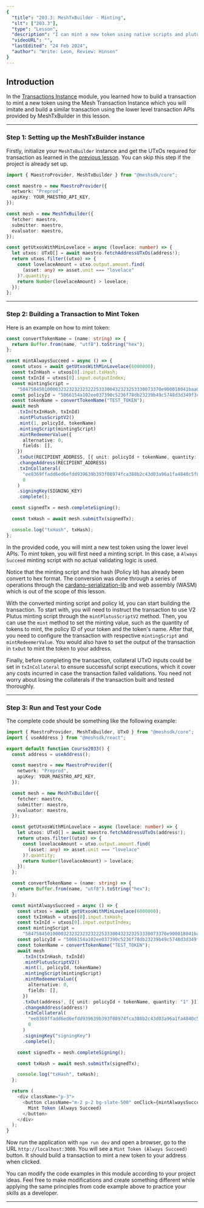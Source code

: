 ```yaml
---
{
  "title": "203.3: MeshTxBuilder - Minting",
  "slt": ["203.3"],
  "type": "Lesson",
  "description": "I can mint a new token using native scripts and plutus scripts.",
  "videoURL": "",
  "lastEdited": "24 Feb 2024",
  "author": "Write: Leon, Review: Hinson"
}
---
```


## Introduction

In the [Transactions Instance](/course/module/200/2003) module, you learned how to build a transaction to mint a new token using the Mesh Transaction Instance which you will imitate and build a similar transaction using the lower level transaction APIs provided by MeshTxBuilder in this lesson.

---

### Step 1: Setting up the MeshTxBuilder instance

Firstly, initialize your `MeshTxBuilder` instance and get the UTxOs required for transaction as learned in the [previous lesson](/course/module/203/2031). You can skip this step if the project is already set up.

```typescript
import { MaestroProvider, MeshTxBuilder } from "@meshsdk/core";

const maestro = new MaestroProvider({
  network: "Preprod",
  apiKey: YOUR_MAESTRO_API_KEY,
});

const mesh = new MeshTxBuilder({
  fetcher: maestro,
  submitter: maestro,
  evaluator: maestro,
});

const getUtxosWithMinLovelace = async (lovelace: number) => {
  let utxos: UTxO[] = await maestro.fetchAddressUTxOs(address!);
  return utxos.filter((utxo) => {
    const lovelaceAmount = utxo.output.amount.find(
      (asset: any) => asset.unit === "lovelace"
    )?.quantity;
    return Number(lovelaceAmount) > lovelace;
  });
};
```

---

### Step 2: Building a Transaction to Mint Token

Here is an example on how to mint token:

```typescript
const convertTokenName = (name: string) => {
  return Buffer.from(name, "utf8").toString("hex");
};

const mintAlwaysSucceed = async () => {
  const utxos = await getUtxosWithMinLovelace(6000000);
  const txInHash = utxos[0].input.txHash;
  const txInId = utxos[0].input.outputIndex;
  const mintingScript =
    "5847584501000032323232323222533300432323253330073370e900018041baa0011324a2600c0022c60120026012002600600229309b2b118021baa0015734aae7555cf2ba157441"; // Minting Script in CBOR Hex format
  const policyId = "5066154a102ee037390c5236f78db23239b49c5748d3d349f3ccf04b"; // Hash of the Minting Script in Hex format
  const tokenName = convertTokenName("TEST_TOKEN");
  await mesh
    .txIn(txInHash, txInId)
    .mintPlutusScriptV2()
    .mint(1, policyId, tokenName)
    .mintingScript(mintingScript)
    .mintRedeemerValue({
      alternative: 0,
      fields: [],
    })
    .txOut(RECIPIENT_ADDRESS, [{ unit: policyId + tokenName, quantity: "1" }])
    .changeAddress(RECIPIENT_ADDRESS)
    .txInCollateral(
      "ee8369ffadd6ed6efdd939639b393f08974fca388b2c43d03a96a1fa4840c5f8",
      0
    )
    .signingKey(SIGNING_KEY)
    .complete();

  const signedTx = mesh.completeSigning();

  const txHash = await mesh.submitTx(signedTx);

  console.log("txHash", txHash);
};
```

In the provided code, you will mint a new test token using the lower level APIs. To mint token, you will first need a minting script. In this case, a `Always Succeed` minting script with no actual validating logic is used. 

Notice that the minting script and the hash (Policy Id) has already been convert to hex format. The conversion was done through a series of operations through the [cardano-serialization-lib](https://github.com/Emurgo/cardano-serialization-lib) and web assembly (WASM) which is out of the scope of this lesson.

With the converted minting script and policy Id, you can start building the transaction. To start with, you will need to instruct the transaction to use V2 Plutus minting script through the `mintPlutusScriptV2` method. Then, you can use the `mint` method to set the minting value, such as the quantity of tokens to mint, the policy ID of your token and the token's name. After that, you need to configure the transaction with respective `mintingScript` and `mintRedeemerValue`. You would also have to set the output of the transaction in `txOut` to mint the token to your address.

Finally, before completing the transaction, collateral UTxO inputs could be set in `txInCollateral` to ensure successful script executions, which it cover any costs incurred in case the transaction failed validations. You need not worry about losing the collaterals if the transaction built and tested thoroughly.

---

### Step 3: Run and Test your Code

The complete code should be something like the following example:

```typescript
import { MaestroProvider, MeshTxBuilder, UTxO } from "@meshsdk/core";
import { useAddress } from "@meshsdk/react";

export default function Course2033() {
  const address = useAddress();

  const maestro = new MaestroProvider({
    network: "Preprod",
    apiKey: YOUR_MAESTRO_API_KEY,
  });

  const mesh = new MeshTxBuilder({
    fetcher: maestro,
    submitter: maestro,
    evaluator: maestro,
  });

  const getUtxosWithMinLovelace = async (lovelace: number) => {
    let utxos: UTxO[] = await maestro.fetchAddressUTxOs(address!);
    return utxos.filter((utxo) => {
      const lovelaceAmount = utxo.output.amount.find(
        (asset: any) => asset.unit === "lovelace"
      )?.quantity;
      return Number(lovelaceAmount) > lovelace;
    });
  };

  const convertTokenName = (name: string) => {
    return Buffer.from(name, "utf8").toString("hex");
  };

  const mintAlwaysSucceed = async () => {
    const utxos = await getUtxosWithMinLovelace(6000000);
    const txInHash = utxos[0].input.txHash;
    const txInId = utxos[0].input.outputIndex;
    const mintingScript =
      "5847584501000032323232323222533300432323253330073370e900018041baa0011324a2600c0022c60120026012002600600229309b2b118021baa0015734aae7555cf2ba157441"; // Minting Script in CBOR Hex format
    const policyId = "5066154a102ee037390c5236f78db23239b49c5748d3d349f3ccf04b"; // Hash of the Minting Script in Hex format
    const tokenName = convertTokenName("TEST_TOKEN");
    await mesh
      .txIn(txInHash, txInId)
      .mintPlutusScriptV2()
      .mint(1, policyId, tokenName)
      .mintingScript(mintingScript)
      .mintRedeemerValue({
        alternative: 0,
        fields: [],
      })
      .txOut(address!, [{ unit: policyId + tokenName, quantity: "1" }])
      .changeAddress(address!)
      .txInCollateral(
        "ee8369ffadd6ed6efdd939639b393f08974fca388b2c43d03a96a1fa4840c5f8",
        0
      )
      .signingKey("signingKey")
      .complete();

    const signedTx = mesh.completeSigning();

    const txHash = await mesh.submitTx(signedTx);

    console.log("txHash", txHash);
  };

  return (
    <div className="p-3">
      <button className="m-2 p-2 bg-slate-500" onClick={mintAlwaysSucceed}>
        Mint Token (Always Succeed)
      </button>
    </div>
  );
}
```

Now run the application with `npm run dev` and open a browser, go to the URL `http://localhost:3000`. You will see a `Mint Token (Always Succeed)` button. It should build a transaction to mint a new token to your address when clicked.

You can modify the code examples in this module according to your project ideas. Feel free to make modifications and create something different while applying the same principles from code example above to practice your skills as a developer.

---
